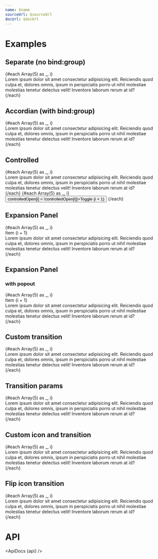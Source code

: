 ```yaml
---
name: $name
sourceUrl: $sourceUrl
docUrl: $docUrl
---
```


<script>
  import { fade } from 'svelte/transition';
  import { mdiArrowRight } from '@mdi/js';

  import api from '$lib/components/Collapse.svelte?raw&sveld';
  import ApiDocs from '$lib/components/ApiDocs.svelte';

  import Button from '$lib/components/Button.svelte';
  import Card from '$lib/components/Card.svelte';
  import Collapse from '$lib/components/Collapse.svelte';
  import Preview from '$lib/components/Preview.svelte';

  let group = undefined;

  let controlledOpen = [false,true,false,false,false];
</script>

# Examples

## Separate (no bind:group)

<Preview>
  <Card>
    {#each Array(5) as _, i}
      <Collapse name="Item {i + 1}">
        <div>
          Lorem ipsum dolor sit amet consectetur adipisicing elit. Reiciendis quod culpa et, dolores omnis, ipsum in perspiciatis porro ut nihil molestiae molestias tenetur delectus velit! Inventore laborum rerum at id?
        </div>
      </Collapse>
    {/each}
  </Card>
</Preview>

## Accordian (with bind:group)

<Preview>
  <Card>
    {#each Array(5) as _, i}
      <Collapse name="Item {i + 1}" bind:group value={i}>
        <div>
          Lorem ipsum dolor sit amet consectetur adipisicing elit. Reiciendis quod culpa et, dolores omnis, ipsum in perspiciatis porro ut nihil molestiae molestias tenetur delectus velit! Inventore laborum rerum at id?
        </div>
      </Collapse>
    {/each}
  </Card>
</Preview>

## Controlled

<Preview>
  <Card>
    {#each Array(5) as _, i}
      <Collapse name="Item {i + 1}" bind:open={controlledOpen[i]}>
        <div>
          Lorem ipsum dolor sit amet consectetur adipisicing elit. Reiciendis quod culpa et, dolores omnis, ipsum in perspiciatis porro ut nihil molestiae molestias tenetur delectus velit! Inventore laborum rerum at id?
        </div>
      </Collapse>
    {/each}
  </Card>
  {#each Array(5) as _, i}
    <Button on:click={() => controlledOpen[i] = !controlledOpen[i]}>Toggle {i + 1}</Button>
  {/each}
  <div>
  </div>
</Preview>

## Expansion Panel

<Preview>
  <Card class="divide-y">
    {#each Array(5) as _, i}
      <Collapse>
        <div slot="trigger" class="flex-1 px-3 py-3">Item {i + 1}</div>
        <div class="px-3 pb-3 bg-gray-100 border-t">
          Lorem ipsum dolor sit amet consectetur adipisicing elit. Reiciendis quod culpa et, dolores omnis, ipsum in perspiciatis porro ut nihil molestiae molestias tenetur delectus velit! Inventore laborum rerum at id?
        </div>
      </Collapse>
    {/each}
  </Card>
</Preview>

## Expansion Panel

### with popout

<Preview>
  {#each Array(5) as _, i}
    <Collapse popout class="bg-white elevation-1 border-t first:border-t-0 first:rounded-t last:rounded-b">
      <div slot="trigger" class="flex-1 px-3 py-3">Item {i + 1}</div>
      <div class="px-3 pb-3 bg-gray-100 border-t">
        Lorem ipsum dolor sit amet consectetur adipisicing elit. Reiciendis quod culpa et, dolores omnis, ipsum in perspiciatis porro ut nihil molestiae molestias tenetur delectus velit! Inventore laborum rerum at id?
      </div>
    </Collapse>
  {/each}
</Preview>

## Custom transition

<Preview>
  <Card>
    {#each Array(5) as _, i}
      <Collapse name="Item {i + 1}" transition={fade}>
        <div>
          Lorem ipsum dolor sit amet consectetur adipisicing elit. Reiciendis quod culpa et, dolores omnis, ipsum in perspiciatis porro ut nihil molestiae molestias tenetur delectus velit! Inventore laborum rerum at id?
        </div>
      </Collapse>
    {/each}
  </Card>
</Preview>

## Transition params

<Preview>
  <Card>
    {#each Array(5) as _, i}
      <Collapse name="Item {i + 1}" transitionParams={{ duration: 2000 }}>
        <div>
          Lorem ipsum dolor sit amet consectetur adipisicing elit. Reiciendis quod culpa et, dolores omnis, ipsum in perspiciatis porro ut nihil molestiae molestias tenetur delectus velit! Inventore laborum rerum at id?
        </div>
      </Collapse>
    {/each}
  </Card>
</Preview>

## Custom icon and transition

<Preview>
  <Card>
    {#each Array(5) as _, i}
      <Collapse name="Item {i + 1}" icon={mdiArrowRight} classes={{ icon: 'data-[open=true]:rotate-90' }}>
        <div>
          Lorem ipsum dolor sit amet consectetur adipisicing elit. Reiciendis quod culpa et, dolores omnis, ipsum in perspiciatis porro ut nihil molestiae molestias tenetur delectus velit! Inventore laborum rerum at id?
        </div>
      </Collapse>
    {/each}
  </Card>
</Preview>

## Flip icon transition

<Preview>
  <Card>
    {#each Array(5) as _, i}
      <Collapse name="Item {i + 1}" classes={{ icon: 'data-[open=true]:rotate-0 data-[open=true]:-scale-y-100' }}>
        <div>
          Lorem ipsum dolor sit amet consectetur adipisicing elit. Reiciendis quod culpa et, dolores omnis, ipsum in perspiciatis porro ut nihil molestiae molestias tenetur delectus velit! Inventore laborum rerum at id?
        </div>
      </Collapse>
    {/each}
  </Card>
</Preview>

# API

<ApiDocs {api} />

